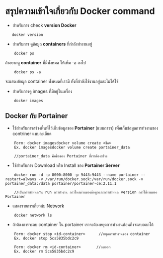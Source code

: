 # สรุปความเข้าใจเกี่ยวกับ Docker command

* สำหรับการ check **version Docker** 
 ```
    docker version
 ```

* สำหรับการ ดูข้อมูล **containers** ที่กำลังทำงานอยู่
``` 
    docker ps
```
  ถ้าอยากดู **container** ที่มีทั้งหมด ให้เพิ่ม -a ลงไป
```
    docker ps -a
```
  จะแสดงข้อมูล container ทั้งหมดที่เรามี ทั้งที่กำลังใช้งานอยู่และไม่ได้ใช้

* สำหรับการดู images ที่มีอยู่ในเครื่อง
```
    docker images
```


## Docker กับ Portainer

* ใช้สำหรับการสร้างพื้นที่ไว้เก็บข้อมูลของ **Portainer** (แบบถาวร) เพื่อเก็บข้อมูลการทำงานของ contriner แบบละเอียด
```
    Form: docker imagesdocker volume create <ชื่อ>
    Ex. docker imagesdocker volume create portainer_data

    //portainer_data คือชื่อของ Portainer ที่เราต้องสร้าง
```
* ใช้สำหรับการ Download หรือ Install ของ **Portainer Server**
```
    docker run -d -p 8000:8000 -p 9443:9443 --name portainer --restart=always -v /var/run/docker.sock:/var/run/docker.sock -v portainer_data:/data portainer/portainer-ce:2.11.1

    //เป็นการกำหนดกัน run การทำงาน การไหลผ่านของข้อมูลและการกำหนด version การใช้งานของ Portainer 
```
* แสดงรายการเกี่ยวกับ Network
```
    docker network ls
```

* ถ้าต้องการจะลบ container ใน portainer เราจะต้องหยุดการทำงานก่อนถึงจะลบออกได้
```
    Form: docker stop <id-container>      //หยุดการทำงานของ container
    Ex. docker stop 5cs5835bdc2c9

    Form: docker rm <id-container>       //ลบออก
    Ex. docker rm 5cs5835bdc2c9
```